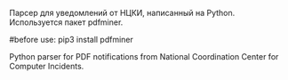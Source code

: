 Парсер для уведомлений от НЦКИ, написанный на Python.
Используется пакет pdfminer.

#before use:
pip3 install pdfminer

Python parser for PDF notifications from National Coordination Center for Computer Incidents.

